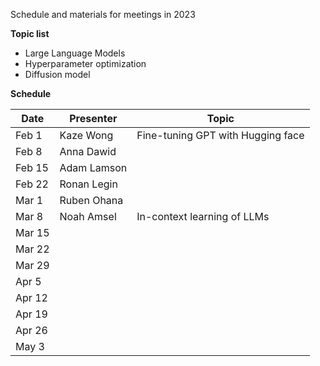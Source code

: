 Schedule and materials for meetings in 2023

**Topic list**

* Large Language Models
* Hyperparameter optimization
* Diffusion model


**Schedule**

| Date     | Presenter       | Topic   |
| -------- | --------------- | ------- |
| Feb 1 | Kaze Wong | Fine-tuning GPT with Hugging face |
| Feb 8 | Anna Dawid | |
| Feb 15 | Adam Lamson | |
| Feb 22 | Ronan Legin |  |
| Mar 1 | Ruben Ohana | |
| Mar 8 | Noah Amsel| In-context learning of LLMs |
| Mar 15 | | |
| Mar 22 | | |
| Mar 29 | | |
| Apr 5 | | |
| Apr 12 | | |
| Apr 19 | | |
| Apr 26 | | |
| May 3 | | |
